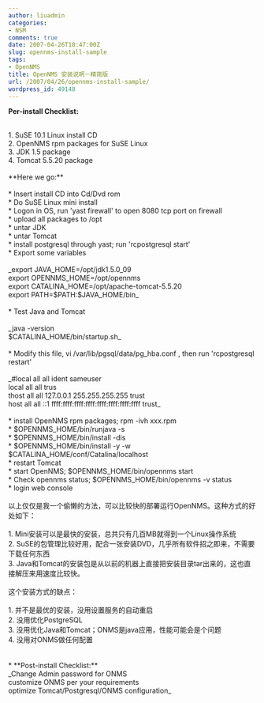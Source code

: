 ```yaml
---
author: liuadmin
categories:
- NSM
comments: true
date: 2007-04-26T10:47:00Z
slug: opennms-install-sample
tags:
- OpenNMS
title: OpenNMS 安装说明－精简版
url: /2007/04/26/opennms-install-sample/
wordpress_id: 49148
---
```


**Per-install Checklist:**<br />

<br />	
  1. SuSE 10.1 Linux install CD
<br />	
  2. OpenNMS rpm packages for SuSE Linux
<br />	
  3. JDK 1.5 package
<br />	
  4. Tomcat 5.5.20 package
<br /><br />**Here we go:**<br />

<br />	
  * Insert install CD into Cd/Dvd rom
<br />	
  * Do SuSE Linux mini install
<br />	
  * Logon in OS, run 'yast firewall' to open 8080 tcp port on firewall
<br />	
  * upload all packages to /opt
<br />	
  * untar JDK
<br />	
  * untar Tomcat
<br />	
  * install postgresql through yast; run 'rcpostgresql start'
<br />	
  * Export some variables
<br /><br />_export JAVA_HOME=/opt/jdk1.5.0_09<br />export OPENNMS_HOME=/opt/opennms<br />export CATALINA_HOME=/opt/apache-tomcat-5.5.20<br />export PATH=$PATH:$JAVA_HOME/bin_<br />

<br />	
  * Test Java and Tomcat
<br /><br />_java -version<br />$CATALINA_HOME/bin/startup.sh_<br />

<br />	
  * Modify this file, vi /var/lib/pgsql/data/pg_hba.conf , then run 'rcpostgresql restart'
<br /><br />_#local  all    all             ident   sameuser<br />local all all trus<br />thost all all 127.0.0.1 255.255.255.255 trust<br />host all all ::1 ffff:ffff:ffff:ffff:ffff:ffff:ffff:ffff trust_<br />

<br />	
  * install OpenNMS rpm packages; rpm -ivh xxx.rpm
<br />	
  * $OPENNMS_HOME/bin/runjava -s
<br />	
  * $OPENNMS_HOME/bin/install -dis
<br />	
  * $OPENNMS_HOME/bin/install -y -w $CATALINA_HOME/conf/Catalina/localhost
<br />	
  * restart Tomcat
<br />	
  * start OpenNMS; $OPENNMS_HOME/bin/opennms start
<br />	
  * Check opennms status; $OPENNMS_HOME/bin/opennms -v status
<br />	
  * login web console
<br /><br />以上仅仅是我一个偷懒的方法，可以比较快的部署运行OpenNMS。这种方式的好处如下：<br /><br />	
  1. Mini安装可以是最快的安装，总共只有几百MB就得到一个Linux操作系统
<br />	
  2. SuSE的包管理比较好用，配合一张安装DVD，几乎所有软件招之即来，不需要下载任何东西
<br />	
  3. Java和Tomcat的安装包是从以前的机器上直接把安装目录tar出来的，这也直接解压来用速度比较快。
<br /><br />这个安装方式的缺点：<br /><br />	
  1. 并不是最优的安装，没用设置服务的自动重启
<br />	
  2. 没用优化PostgreSQL
<br />	
  3. 没用优化Java和Tomcat；ONMS是java应用，性能可能会是个问题
<br />	
  4. 没用对ONMS做任何配置
<br /><br /><br />	
  * **Post-install Checklist:**<br />_Change Admin password for ONMS<br />customize ONMS per your requirements<br />optimize Tomcat/Postgresql/ONMS configuration_
<br />
